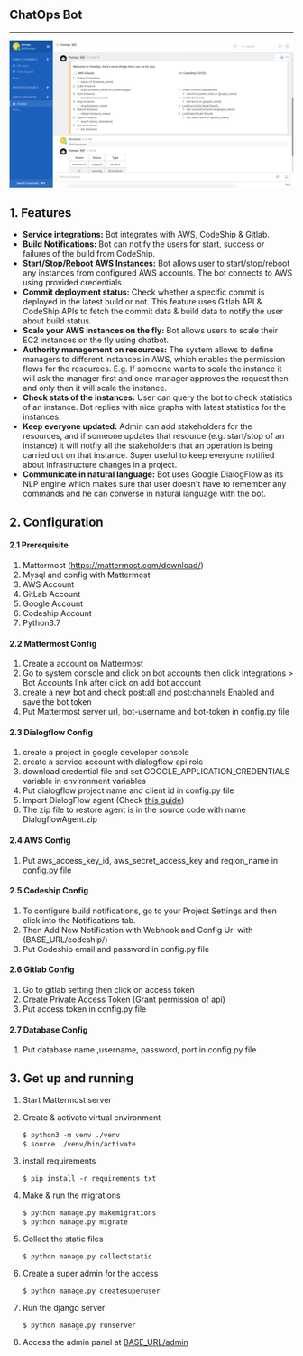 ChatOps Bot 
----------

------

![Chatops intro](./imgs/intro.png)

## 1. Features

- **Service integrations:** Bot integrates with AWS, CodeShip & Gitlab.
- **Build Notifications:** Bot can notify the users for start, success or failures of the build from CodeShip.
- **Start/Stop/Reboot AWS Instances:** Bot allows user to start/stop/reboot any instances from configured AWS accounts. The bot connects to AWS using provided credentials. 
- **Commit deployment status:** Check whether a specific commit is deployed in the latest build or not. This feature uses Gitlab API & CodeShip APIs to fetch the commit data & build data to notify the user about build status. 
- **Scale your AWS instances on the fly:** Bot allows users to scale their EC2 instances on the fly using chatbot. 
- **Authority management on resources:** The system allows to define managers to different instances in AWS, which enables the permission flows for the resources. E.g. If someone wants to scale the instance it will ask the manager first and once manager approves the request then and only then it will scale the instance. 
- **Check stats of the instances:** User can query the bot to check statistics of an instance. Bot replies with nice graphs with latest statistics for the instances. 
- **Keep everyone updated:** Admin can add stakeholders for the resources, and if someone updates that resource (e.g. start/stop of an instance) it will notfiy all the stakeholders that an operation is being carried out on that instance. Super useful to keep everyone notified about infrastructure changes in a project. 
- **Communicate in natural language:** Bot uses Google DialogFlow as its NLP engine which makes sure that user doesn't have to remember any commands and he can converse in natural language with the bot. 



## 2. Configuration

#### 2.1 Prerequisite

1. Mattermost (https://mattermost.com/download/)
2. Mysql and config with Mattermost
3. AWS Account
4. GitLab Account
5. Google Account
6. Codeship Account
7. Python3.7

#### 2.2 Mattermost Config

1. Create a account on Mattermost
2. Go to system console and click on bot accounts then click Integrations > Bot Accounts link after click on add bot account
3. create a new bot and check post:all and post:channels Enabled and save the bot token
4. Put Mattermost server url, bot-username and bot-token in config.py file

#### 2.3 Dialogflow Config

1. create a project in google developer console
2. create a service account with dialogflow api role
3. download credential file and set GOOGLE_APPLICATION_CREDENTIALS variable in environment variables
4. Put dialogflow project name and client id in config.py file
5. Import DialogFlow agent (Check [this guide](https://miningbusinessdata.com/how-to-import-an-agent-zip-file-into-api-ai/))
6. The zip file to restore agent is in the source code with name DialogflowAgent.zip

#### 2.4 AWS Config

1. Put aws_access_key_id, aws_secret_access_key and region_name in config.py file

#### 2.5 Codeship Config

1. To configure build notifications, go to your Project Settings and then click into the Notifications tab.
2. Then Add New Notification with Webhook and Config Url with (BASE_URL/codeship/)
3. Put Codeship email and password in config.py file

#### 2.6 Gitlab Config

1. Go to gitlab setting then click on access token
2. Create Private Access Token (Grant permission of api)
3. Put access token in config.py file 

#### 2.7 Database Config

1. Put database name ,username, password, port in config.py file 

## 3. Get up and running

1. Start Mattermost server

2. Create & activate virtual environment

   ```shell
   $ python3 -m venv ./venv
   $ source ./venv/bin/activate
   ```

3. install requirements 

   ```shell
   $ pip install -r requirements.txt
   ```

4. Make & run the migrations

   ```shell
   $ python manage.py makemigrations
   $ python manage.py migrate
   ```

5. Collect the static files

   ```shell
   $ python manage.py collectstatic
   ```

6. Create a super admin for the access

   ```shell
   $ python manage.py createsuperuser
   ```

7. Run the django server

   ```shell
   $ python manage.py runserver
   ```

8. Access the admin panel at <u>BASE_URL/admin</u>


